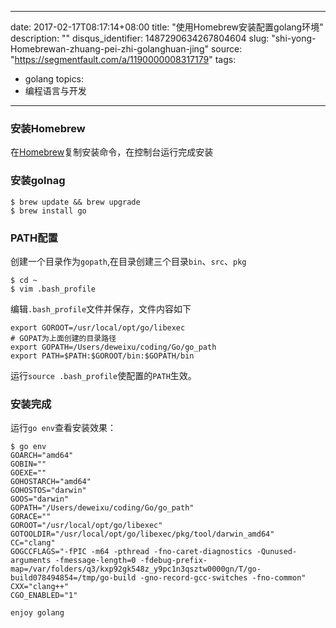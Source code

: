 
---
date: 2017-02-17T08:17:14+08:00
title: "使用Homebrew安装配置golang环境"
description: ""
disqus_identifier: 1487290634267804604
slug: "shi-yong-Homebrewan-zhuang-pei-zhi-golanghuan-jing"
source: "https://segmentfault.com/a/1190000008317179"
tags: 
- golang 
topics:
- 编程语言与开发
---

### 安装Homebrew

在[Homebrew](http://brew.sh/)复制安装命令，在控制台运行完成安装

### 安装golnag

    $ brew update && brew upgrade
    $ brew install go

### PATH配置

创建一个目录作为`gopath`,在目录创建三个目录`bin`、`src`、`pkg`

    $ cd ~
    $ vim .bash_profile

编辑`.bash_profile`文件并保存，文件内容如下

    export GOROOT=/usr/local/opt/go/libexec
    # GOPAT为上面创建的目录路径
    export GOPATH=/Users/deweixu/coding/Go/go_path
    export PATH=$PATH:$GOROOT/bin:$GOPATH/bin

运行`source .bash_profile`使配置的`PATH`生效。

### 安装完成

运行`go env`查看安装效果：

    $ go env
    GOARCH="amd64"
    GOBIN=""
    GOEXE=""
    GOHOSTARCH="amd64"
    GOHOSTOS="darwin"
    GOOS="darwin"
    GOPATH="/Users/deweixu/coding/Go/go_path"
    GORACE=""
    GOROOT="/usr/local/opt/go/libexec"
    GOTOOLDIR="/usr/local/opt/go/libexec/pkg/tool/darwin_amd64"
    CC="clang"
    GOGCCFLAGS="-fPIC -m64 -pthread -fno-caret-diagnostics -Qunused-arguments -fmessage-length=0 -fdebug-prefix-map=/var/folders/q3/kxp92gk548z_y9pc1n3qsztw0000gn/T/go-build078494854=/tmp/go-build -gno-record-gcc-switches -fno-common"
    CXX="clang++"
    CGO_ENABLED="1"

`enjoy golang`

